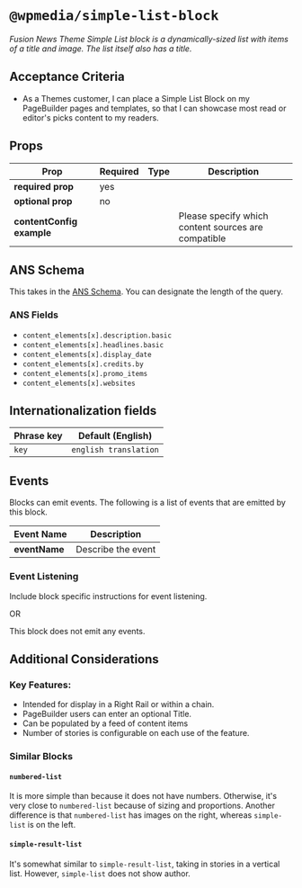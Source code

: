 # `@wpmedia/simple-list-block`
_Fusion News Theme Simple List block is a dynamically-sized list with items of a title and image. The list itself also has a title._

## Acceptance Criteria

- As a Themes customer, I can place a Simple List Block on my PageBuilder pages and templates, so that I can showcase most read or editor's picks content to my readers.

## Props

| **Prop**                  | **Required** | **Type** | **Description**                                     |
| ------------------------- | ------------ | -------- | --------------------------------------------------- |
| **required prop**         | yes          |          |                                                     |
| **optional prop**         | no           |          |                                                     |
| **contentConfig example** |              |          | Please specify which content sources are compatible |

## ANS Schema

This takes in the [ANS Schema](https://github.com/washingtonpost/ans-schema). You can designate the length of the query.

### ANS Fields

- `content_elements[x].description.basic`
- `content_elements[x].headlines.basic`
- `content_elements[x].display_date`
- `content_elements[x].credits.by`
- `content_elements[x].promo_items`
- `content_elements[x].websites`

## Internationalization fields

| Phrase key | Default (English)     |
| ---------- | --------------------- |
| `key`      | `english translation` |

## Events

Blocks can emit events. The following is a list of events that are emitted by this block.

| **Event Name** | **Description**    |
| -------------- | ------------------ |
| **eventName**  | Describe the event |

### Event Listening

Include block specific instructions for event listening.

OR

This block does not emit any events.

## Additional Considerations

### Key Features:

- Intended for display in a Right Rail or within a chain.
- PageBuilder users can enter an optional Title.
- Can be populated by a feed of content items
- Number of stories is configurable on each use of the feature.

### Similar Blocks

#### `numbered-list`

It is more simple than because it does not have numbers. Otherwise, it's very close to `numbered-list` because of sizing and proportions. Another difference is that `numbered-list` has images on the right, whereas `simple-list` is on the left.

#### `simple-result-list`

It's somewhat similar to `simple-result-list`, taking in stories in a vertical list. However, `simple-list` does not show author.
